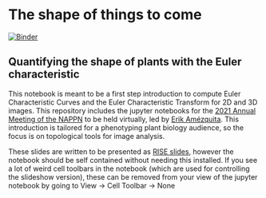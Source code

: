 # The shape of things to come

[![Binder](https://mybinder.org/badge_logo.svg)](https://mybinder.org/v2/gh/amezqui3/ect_and_barley/d232bf17d68866061c9dedbd19a72bca5a0fa60c)

## Quantifying the shape of plants with the Euler characteristic

This notebook is meant to be a first step introduction to compute Euler Characteristic Curves and the Euler Characteristic Transform for 2D and 3D images.  This repository includes the jupyter notebooks for the [2021 Annual Meeting of the NAPPN](https://www.nappn2021.org/agenda) to be held virtually, led by [Erik Amézquita](http://egr.msu.edu/~amezqui3). This introduction is tailored for a phenotyping plant biology audience, so the focus is on topological tools for image analysis.

These slides are written to be presented as [RISE slides](https://rise.readthedocs.io/en/stable/index.html), however the notebook should be self contained without needing this installed. If you see a lot of weird cell toolbars in the notebook (which are used for controlling the slideshow version), these can be removed from your view of the jupyter notebook by going to View -> Cell Toolbar -> None
